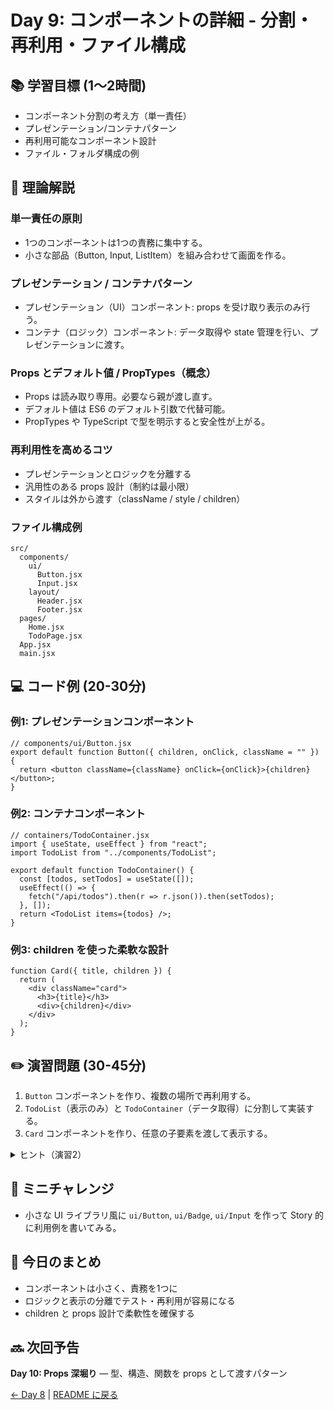 # Day 9: コンポーネントの詳細 - 分割・再利用・ファイル構成

## 📚 学習目標 (1〜2時間)

- コンポーネント分割の考え方（単一責任）
- プレゼンテーション/コンテナパターン
- 再利用可能なコンポーネント設計
- ファイル・フォルダ構成の例

## 📖 理論解説

### 単一責任の原則
- 1つのコンポーネントは1つの責務に集中する。
- 小さな部品（Button, Input, ListItem）を組み合わせて画面を作る。

### プレゼンテーション / コンテナパターン
- プレゼンテーション（UI）コンポーネント: props を受け取り表示のみ行う。
- コンテナ（ロジック）コンポーネント: データ取得や state 管理を行い、プレゼンテーションに渡す。

### Props とデフォルト値 / PropTypes（概念）
- Props は読み取り専用。必要なら親が渡し直す。
- デフォルト値は ES6 のデフォルト引数で代替可能。
- PropTypes や TypeScript で型を明示すると安全性が上がる。

### 再利用性を高めるコツ
- プレゼンテーションとロジックを分離する
- 汎用性のある props 設計（制約は最小限）
- スタイルは外から渡す（className / style / children）

### ファイル構成例
```
src/
  components/
    ui/
      Button.jsx
      Input.jsx
    layout/
      Header.jsx
      Footer.jsx
  pages/
    Home.jsx
    TodoPage.jsx
  App.jsx
  main.jsx
```

## 💻 コード例 (20-30分)

### 例1: プレゼンテーションコンポーネント
```javascrip
// components/ui/Button.jsx
export default function Button({ children, onClick, className = "" }) {
  return <button className={className} onClick={onClick}>{children}</button>;
}
```

### 例2: コンテナコンポーネント
```javascrip
// containers/TodoContainer.jsx
import { useState, useEffect } from "react";
import TodoList from "../components/TodoList";

export default function TodoContainer() {
  const [todos, setTodos] = useState([]);
  useEffect(() => {
    fetch("/api/todos").then(r => r.json()).then(setTodos);
  }, []);
  return <TodoList items={todos} />;
}
```

### 例3: children を使った柔軟な設計
```javascrip
function Card({ title, children }) {
  return (
    <div className="card">
      <h3>{title}</h3>
      <div>{children}</div>
    </div>
  );
}
```

## ✏️ 演習問題 (30-45分)

1. `Button` コンポーネントを作り、複数の場所で再利用する。
2. `TodoList`（表示のみ）と `TodoContainer`（データ取得）に分割して実装する。
3. `Card` コンポーネントを作り、任意の子要素を渡して表示する。

<details>
<summary>ヒント（演習2）</summary>

- TodoList は `items` と `onToggle` を props に受け取り純表示を行う。
- TodoContainer は fetch/状態管理を行い、TodoList に渡す。
</details>

## 🎯 ミニチャレンジ

- 小さな UI ライブラリ風に `ui/Button`, `ui/Badge`, `ui/Input` を作って Story 的に利用例を書いてみる。

## 📝 今日のまとめ

- コンポーネントは小さく、責務を1つに
- ロジックと表示の分離でテスト・再利用が容易になる
- children と props 設計で柔軟性を確保する

## 🔜 次回予告

**Day 10: Props 深堀り** — 型、構造、関数を props として渡すパターン

[← Day 8](day08.md) | [README に戻る](../README.md)
